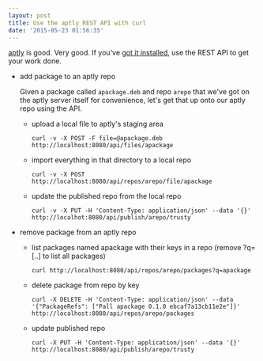 ```yaml
---
layout: post
title: Use the aptly REST API with curl
date: '2015-05-23 01:56:35'
---
```


[aptly](http://www.aptly.info/) is good. Very good. If you've [got it installed](http://aioue.net/2015/05/23/install-aptly-with-ansible.html), use the REST API to get your work done.


* add package to an aptly repo

  Given a package called `apackage.deb` and repo `arepo` that we've got on the aptly server itself for convenience, let's get that up onto our aptly repo using the API.

  * upload a local file to aptly's staging area

    `curl -v -X POST -F file=@apackage.deb http://localhost:8080/api/files/apackage`

  * import everything in that directory to a local repo

      `curl -v -X POST http://localhost:8080/api/repos/arepo/file/apackage`

  * update the published repo from the local repo

    `curl -v -X PUT -H 'Content-Type: application/json' --data '{}' http://localhot:8080/api/publish/arepo/trusty`

* remove package from an aptly repo

  * list packages named apackage with their keys in a repo (remove ?q=[..] to list all packages)

    `curl http://localhost:8080/api/repos/arepo/packages?q=apackage`

  * delete package from repo by key

    `curl -X DELETE -H 'Content-Type: application/json' --data '{"PackageRefs": ["Pall apackage 0.1.0 ebcaf7a13cb11e2e"]}' http://localhost:8080/api/repos/arepo/packages`

  * update published repo

    `curl -X PUT -H 'Content-Type: application/json' --data '{}' http://localhost:8080/api/publish/arepo/trusty`
